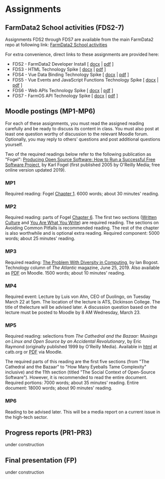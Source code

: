 # Assignments

## FarmData2 School activities (FDS2-7)

Assignments FDS2 through FDS7 are available from the main
FarmData2 repo at following link: [FarmData2 School
activities](https://github.com/DickinsonCollege/FarmData2/tree/main/farmdata2_modules/fd2_tabs/fd2_school)

For extra convenience, direct links to these assignments are provided here:

- FDS2 - FarmData2 Developer Install [ [docx](https://github.com/DickinsonCollege/FarmData2/raw/main/farmdata2_modules/fd2_tabs/fd2_school/activities/02-DeveloperInstall.docx) | [pdf](https://github.com/DickinsonCollege/FarmData2/raw/main/farmdata2_modules/fd2_tabs/fd2_school/activities/02-DeveloperInstall.pdf) ]
- FDS3 - HTML Technology Spike [ [docx](https://github.com/DickinsonCollege/FarmData2/raw/main/farmdata2_modules/fd2_tabs/fd2_school/activities/03-HTMLSpike.docx) | [pdf](https://github.com/DickinsonCollege/FarmData2/raw/main/farmdata2_modules/fd2_tabs/fd2_school/activities/03-HTMLSpike.pdf) ]
- FDS4 - Vue Data Binding Technology Spike [ [docx](https://github.com/DickinsonCollege/FarmData2/raw/main/farmdata2_modules/fd2_tabs/fd2_school/activities/04-VueDataBindingSpike.docx) | [pdf](https://github.com/DickinsonCollege/FarmData2/raw/main/farmdata2_modules/fd2_tabs/fd2_school/activities/04-VueDataBindingSpike.pdf) ]
- FDS5 - Vue Events and JavaScript Functions Technology Spike [ [docx](https://github.com/DickinsonCollege/FarmData2/raw/main/farmdata2_modules/fd2_tabs/fd2_school/activities/05-VueJSEventsSpike.docx) | [pdf](https://github.com/DickinsonCollege/FarmData2/raw/main/farmdata2_modules/fd2_tabs/fd2_school/activities/05-VueJSEventsSpike.pdf) ]
- FDS6 - Web APIs Technology Spike [ [docx](https://github.com/DickinsonCollege/FarmData2/raw/main/farmdata2_modules/fd2_tabs/fd2_school/activities/06-WebAPIsSpike.docx) | [pdf](https://github.com/DickinsonCollege/FarmData2/raw/main/farmdata2_modules/fd2_tabs/fd2_school/activities/06-WebAPIsSpike.pdf) ]
- FDS7 - FarmOS API Technology Spike [ [docx](https://github.com/DickinsonCollege/FarmData2/raw/main/farmdata2_modules/fd2_tabs/fd2_school/activities/07-FarmOSAPISpike.docx) | [pdf](https://github.com/DickinsonCollege/FarmData2/raw/main/farmdata2_modules/fd2_tabs/fd2_school/activities/07-FarmOSAPISpike.pdf) ]

## Moodle postings (MP1-MP6)

For each of these assignments, you must read the assigned reading
carefully and be ready to discuss its content in class. You must also
post at least one question worthy of discussion to the relevant Moodle
forum. Optionally, you may reply to others' questions and post
additional questions yourself.

Two of the required readings below refer to the following publication
as "Fogel": [Producing Open Source Software: How to Run a Successful
Free Software Project](https://producingoss.com/), by Karl Fogel
(first published 2005 by O'Reilly Media; free online version updated
2019).

### MP1

Required reading: Fogel [Chapter
1](https://producingoss.com/en/introduction.html). 6000 words; about
30 minutes' reading.

### MP2

Required reading: parts of Fogel [Chapter
6](https://producingoss.com/en/communications.html). The first two
sections ([Written
Culture](https://producingoss.com/en/communications.html#written-culture)
and [You Are What You
Write](https://producingoss.com/en/you-are-what-you-write.html)) are
required reading. The sections on Avoiding Common Pitfalls is
recommended reading. The rest of the chapter is also worthwhile and is
optional extra reading.  Required component: 5000 words; about 25
minutes' reading.

### MP3

Required reading: [The Problem With Diversity in
Computing](https://www.theatlantic.com/technology/archive/2019/06/tech-computers-are-bigger-problem-diversity/592456),
by Ian Bogost. Technology column of _The Atlantic_ magazine, June 25,
2019. Also available as
      [PDF](https://lms.dickinson.edu/mod/resource/view.php?id=1069155)
      on Moodle. 1500 words; about 10 minutes' reading.
	  
### MP4

Required event: Lecture by Luis von Ahn, CEO of Duolingo, on Tuesday
March 22 at 5pm. The location of the lecture is ATS, Dickinson
College. The title of thelecture will be advised later. A discussion
question based on the lecture must be posted to Moodle by 8 AM
Wednesday, March 23.

### MP5

Required reading: selections from _The Cathedral and the Bazaar: Musings on Linux and Open Source by an Accidental Revolutionary_, by Eric Raymond (originally published 1999 by O'Reilly Media). Available in [html](http://www.catb.org/~esr/writings/cathedral-bazaar/cathedral-bazaar/) at catb.org or [PDF](https://lms.dickinson.edu/mod/resource/view.php?id=1069160) via Moodle. 

The required parts of this reading are the first five sections (from
"The Cathedral and the Bazaar" to "How Many Eyeballs Tame Complexity"
inclusive) and the 11th section (titled "The Social Context of
Open-Source Software"). However, it is recommended to read the entire
document. Required portions: 7000 words; about 35 minutes' reading. Entire document: 18000 words; about 90 minutes' reading.

### MP6

Reading to be advised later. This will be a media report on a current
issue in the high-tech sector.

## Progress reports (PR1-PR3)

under construction

## Final presentation (FP)

under construction

